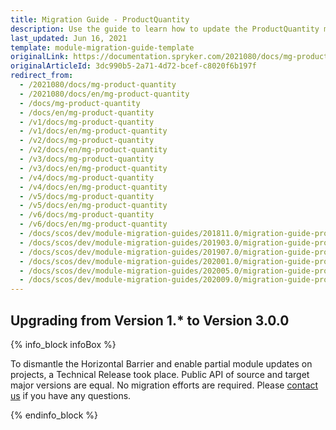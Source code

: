 ```yaml
---
title: Migration Guide - ProductQuantity
description: Use the guide to learn how to update the ProductQuantity module.
last_updated: Jun 16, 2021
template: module-migration-guide-template
originalLink: https://documentation.spryker.com/2021080/docs/mg-product-quantity
originalArticleId: 3dc990b5-2a71-4d72-bcef-c8020f6b197f
redirect_from:
  - /2021080/docs/mg-product-quantity
  - /2021080/docs/en/mg-product-quantity
  - /docs/mg-product-quantity
  - /docs/en/mg-product-quantity
  - /v1/docs/mg-product-quantity
  - /v1/docs/en/mg-product-quantity
  - /v2/docs/mg-product-quantity
  - /v2/docs/en/mg-product-quantity
  - /v3/docs/mg-product-quantity
  - /v3/docs/en/mg-product-quantity
  - /v4/docs/mg-product-quantity
  - /v4/docs/en/mg-product-quantity
  - /v5/docs/mg-product-quantity
  - /v5/docs/en/mg-product-quantity
  - /v6/docs/mg-product-quantity
  - /v6/docs/en/mg-product-quantity
  - /docs/scos/dev/module-migration-guides/201811.0/migration-guide-productquantity.html
  - /docs/scos/dev/module-migration-guides/201903.0/migration-guide-productquantity.html
  - /docs/scos/dev/module-migration-guides/201907.0/migration-guide-productquantity.html
  - /docs/scos/dev/module-migration-guides/202001.0/migration-guide-productquantity.html
  - /docs/scos/dev/module-migration-guides/202005.0/migration-guide-productquantity.html
  - /docs/scos/dev/module-migration-guides/202009.0/migration-guide-productquantity.html
---
```


## Upgrading from Version 1.* to Version 3.0.0

{% info_block infoBox %}

To dismantle the Horizontal Barrier and enable partial module updates on projects, a Technical Release took place. Public API of source and target major versions are equal. No migration efforts are required. Please [contact us](https://spryker.com/en/support/) if you have any questions.

{% endinfo_block %}
